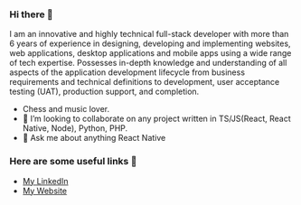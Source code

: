 ### Hi there 👋
I am an innovative and highly technical full-stack developer with more than 6 years of experience in designing, developing and implementing websites, web applications, desktop applications and mobile apps using a wide range of tech expertise. Possesses in-depth knowledge and understanding of all aspects of the application development lifecycle from business requirements and technical definitions to development, user acceptance testing (UAT), production support, and completion.

- Chess and music lover.
- 👯 I’m looking to collaborate on any project written in TS/JS(React, React Native, Node), Python, PHP.
- 💬 Ask me about anything React Native

### Here are some useful links 🎉
- [My LinkedIn](https://linkedIn.com/in/emmanuel-atawodi)
- [My Website](https://mrfibs.dev)
